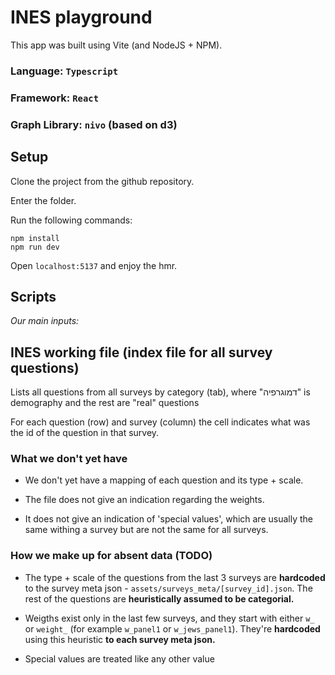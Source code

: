 # INES playground

This app was built using Vite (and NodeJS + NPM).

### Language: `Typescript`
### Framework: `React`
### Graph Library: `nivo` (based on d3)

## Setup

Clone the project from the github repository.

Enter the folder.

Run the following commands:
```
npm install
npm run dev
```
Open `localhost:5137` and enjoy the hmr.

## Scripts

*Our main inputs:*

## INES working file (index file for all survey questions)
Lists all questions from all surveys by category (tab), where "דמוגרפיה" is demography and the rest are "real" questions

For each question (row) and survey (column) the cell indicates what was the id of the question in that survey.

### What we don't yet have
- We don't yet have a mapping of each question and its type + scale.

- The file does not give an indication regarding the weights.

- It does not give an indication of 'special values', which are usually the same withing a survey but are not the same for all surveys.

### How we make up for absent data (TODO)

- The type + scale of the questions from the last 3 surveys are **hardcoded** to the survey meta json - `assets/surveys_meta/[survey_id].json`. The rest of the questions are **heuristically assumed to be categorial.**

- Weigths exist only in the last few surveys, and they start with either `w_` or `weight_` (for example `w_panel1` or `w_jews_panel1`). They're **hardcoded** using this heuristic **to each survey meta json.**

- Special values are treated like any other value